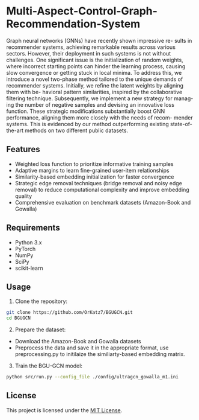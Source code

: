 # Multi-Aspect-Control-Graph-Recommendation-System

Graph neural networks (GNNs) have recently shown impressive re-
sults in recommender systems, achieving remarkable results across
various sectors. However, their deployment in such systems is not
without challenges. One significant issue is the initialization of
random weights, where incorrect starting points can hinder the
learning process, causing slow convergence or getting stuck in
local minima. To address this, we introduce a novel two-phase
method tailored to the unique demands of recommender systems.
Initially, we refine the latent weights by aligning them with be-
havioral pattern similarities, inspired by the collaborative filtering
technique. Subsequently, we implement a new strategy for manag-
ing the number of negative samples and devising an innovative loss
function. These strategic modifications substantially boost GNN
performance, aligning them more closely with the needs of recom-
mender systems. This is evidenced by our method outperforming
existing state-of-the-art methods on two different public datasets.

## Features

- Weighted loss function to prioritize informative training samples
- Adaptive margins to learn fine-grained user-item relationships
- Similarity-based embedding initialization for faster convergence
- Strategic edge removal techniques (bridge removal and noisy edge removal) to reduce computational complexity and improve embedding quality
- Comprehensive evaluation on benchmark datasets (Amazon-Book and Gowalla)

## Requirements

- Python 3.x
- PyTorch
- NumPy
- SciPy
- scikit-learn

## Usage

1. Clone the repository:

```bash
git clone https://github.com/OrKatz7/BGUGCN.git
cd BGUGCN
```

2. Prepare the dataset:
- Download the Amazon-Book and Gowalla datasets
- Preprocess the data and save it in the appropriate format, use preprocessing.py to initilaize the similiarty-based embedding matrix.

3. Train the BGU-GCN model:
```bash
python src/run.py --config_file ./config/ultragcn_gowalla_m1.ini
```

## License

This project is licensed under the [MIT License](LICENSE).


